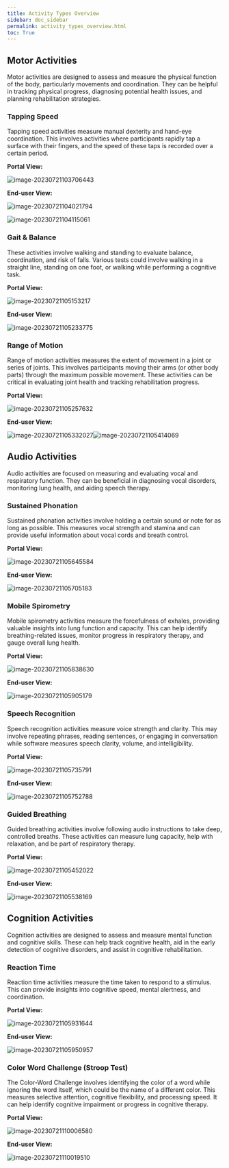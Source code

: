 ```yaml
---
title: Activity Types Overview
sidebar: doc_sidebar
permalink: activity_types_overview.html
toc: True
---
```


## Motor Activities

Motor activities are designed to assess and measure the physical function of the body, particularly movements and coordination. They can be helpful in tracking physical progress, diagnosing potential health issues, and planning rehabilitation strategies.

### Tapping Speed

Tapping speed activities measure manual dexterity and hand-eye coordination. This involves activities where participants rapidly tap a surface with their fingers, and the speed of these taps is recorded over a certain period. 

**Portal View:**

![image-20230721103706443](./activity-types-overview.assets/image-20230721103706443.png)

**End-user View:**

![image-20230721104021794](./activity-types-overview.assets/image-20230721104021794.png)

![image-20230721104115061](./activity-types-overview.assets/image-20230721104115061.png)

### Gait & Balance

These activities involve walking and standing to evaluate balance, coordination, and risk of falls. Various tests could involve walking in a straight line, standing on one foot, or walking while performing a cognitive task.

**Portal View:** 

![image-20230721105153217](./activity-types-overview.assets/image-20230721105153217.png)

**End-user View:**

![image-20230721105233775](./activity-types-overview.assets/image-20230721105233775.png)

### Range of Motion

Range of motion activities measures the extent of movement in a joint or series of joints. This involves participants moving their arms (or other body parts) through the maximum possible movement. These activities can be critical in evaluating joint health and tracking rehabilitation progress.

**Portal View:**

![image-20230721105257632](./activity-types-overview.assets/image-20230721105257632.png)

**End-user View:**

![image-20230721105332027](./activity-types-overview.assets/image-20230721105332027.png)![image-20230721105414069](./activity-types-overview.assets/image-20230721105414069.png)

## Audio Activities

Audio activities are focused on measuring and evaluating vocal and respiratory function. They can be beneficial in diagnosing vocal disorders, monitoring lung health, and aiding speech therapy.

### Sustained Phonation

Sustained phonation activities involve holding a certain sound or note for as long as possible. This measures vocal strength and stamina and can provide useful information about vocal cords and breath control.

**Portal View:**

![image-20230721105645584](./activity-types-overview.assets/image-20230721105645584.png)

**End-user View:**

![image-20230721105705183](./activity-types-overview.assets/image-20230721105705183.png)

### Mobile Spirometry

Mobile spirometry activities measure the forcefulness of exhales, providing valuable insights into lung function and capacity. This can help identify breathing-related issues, monitor progress in respiratory therapy, and gauge overall lung health.

**Portal View:**

![image-20230721105838630](./activity-types-overview.assets/image-20230721105838630.png)

**End-user View:**

![image-20230721105905179](./activity-types-overview.assets/image-20230721105905179.png)

### Speech Recognition

Speech recognition activities measure voice strength and clarity. This may involve repeating phrases, reading sentences, or engaging in conversation while software measures speech clarity, volume, and intelligibility.

**Portal View:**

![image-20230721105735791](./activity-types-overview.assets/image-20230721105735791.png)

**End-user View:**

![image-20230721105752788](./activity-types-overview.assets/image-20230721105752788.png)

### Guided Breathing

Guided breathing activities involve following audio instructions to take deep, controlled breaths. These activities can measure lung capacity, help with relaxation, and be part of respiratory therapy.

**Portal View:** 

![image-20230721105452022](./activity-types-overview.assets/image-20230721105452022.png)

**End-user View:**

![image-20230721105538169](./activity-types-overview.assets/image-20230721105538169.png)

## Cognition Activities

Cognition activities are designed to assess and measure mental function and cognitive skills. These can help track cognitive health, aid in the early detection of cognitive disorders, and assist in cognitive rehabilitation.

### Reaction Time

Reaction time activities measure the time taken to respond to a stimulus. This can provide insights into cognitive speed, mental alertness, and coordination.

**Portal View:**

![image-20230721105931644](./activity-types-overview.assets/image-20230721105931644.png)

**End-user View:**

![image-20230721105950957](./activity-types-overview.assets/image-20230721105950957.png)

### Color Word Challenge (Stroop Test)

The Color-Word Challenge involves identifying the color of a word while ignoring the word itself, which could be the name of a different color. This measures selective attention, cognitive flexibility, and processing speed. It can help identify cognitive impairment or progress in cognitive therapy.

**Portal View:**

![image-20230721110006580](./activity-types-overview.assets/image-20230721110006580.png)

**End-user View:**

![image-20230721110019510](./activity-types-overview.assets/image-20230721110019510.png)

